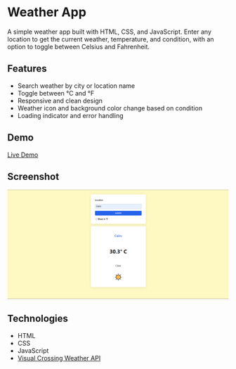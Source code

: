 # Weather App

A simple weather app built with HTML, CSS, and JavaScript. Enter any location to get the current weather, temperature, and condition, with an option to toggle between Celsius and Fahrenheit.

## Features

- Search weather by city or location name
- Toggle between °C and °F
- Responsive and clean design
- Weather icon and background color change based on condition
- Loading indicator and error handling

## Demo

[Live Demo](https://mohamedmosilhy.github.io/weather-app/)

## Screenshot

![Weather App Screenshot](./image.png)

## Technologies

- HTML
- CSS
- JavaScript
- [Visual Crossing Weather API](https://www.visualcrossing.com/weather-api)
